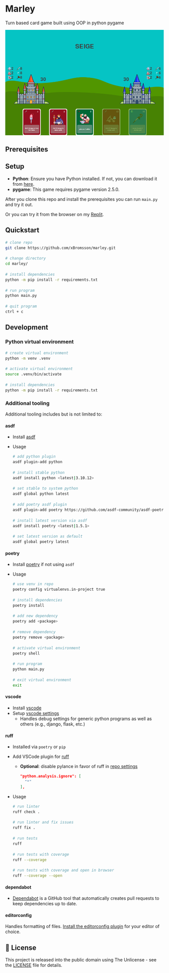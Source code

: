 # Marley

Turn based card game built using OOP in python pygame

<!-- TODO: could also granularly control the size with html -->
<!-- <img src="assets/screenshots/game_start.png" width="50%"> -->

![Marley](assets/screenshots/game_start.png)

## Prerequisites

## Setup

- **Python**: Ensure you have Python installed. If not, you can download it from [here](https://www.python.org/downloads/).
- **pygame**: This game requires pygame version 2.5.0.

After you clone this repo and install the prerequisites you can run `main.py` and try it out.

Or you can try it from the browser on my [Replit](https://replit.com/@xbromsson/marley?v=1).

## Quickstart

```bash
# clone repo
git clone https://github.com/xBromsson/marley.git

# change directory
cd marley/

# install dependencies
python -m pip install -r requirements.txt

# run program
python main.py

# quit program
ctrl + c
```

## Development

### Python virtual environment

```bash
# create virtual environment
python -m venv .venv

# activate virtual environment
source .venv/bin/activate

# install dependencies
python -m pip install -r requirements.txt
```

### Additional tooling

Additional tooling includes but is not limited to:

#### asdf

- Install [asdf](https://asdf-vm.com/guide/getting-started.html#_2-download-asdf)
- Usage

  ```bash
  # add python plugin
  asdf plugin-add python

  # install stable python
  asdf install python <latest|3.10.12>

  # set stable to system python
  asdf global python latest

  # add poetry asdf plugin
  asdf plugin-add poetry https://github.com/asdf-community/asdf-poetry.git

  # install latest version via asdf
  asdf install poetry <latest|1.5.1>

  # set latest version as default
  asdf global poetry latest
  ```

#### poetry

- Install [poetry](https://python-poetry.org/docs/#installation) if not using `asdf`
- Usage

  ```bash
  # use venv in repo
  poetry config virtualenvs.in-project true

  # install dependencies
  poetry install

  # add new dependency
  poetry add <package>

  # remove dependency
  poetry remove <package>

  # activate virtual environment
  poetry shell

  # run program
  python main.py

  # exit virtual environment
  exit
  ```

#### vscode

- Install [vscode](https://code.visualstudio.com/download)
- Setup [vscode settings](.vscode/launch.json)
  - Handles debug settings for generic python programs as well as others (e.g., django, flask, etc.)

#### ruff

- Installed via `poetry` or `pip`
- Add VSCode plugin for [ruff](https://marketplace.visualstudio.com/items?itemName=charliermarsh.ruff)
  - **Optional**: disable pylance in favor of ruff in [repo settings](.vscode/settings.json)
    ```json
    "python.analysis.ignore": [
      "*"
    ],
    ```
- Usage

  ```bash
  # run linter
  ruff check .

  # run linter and fix issues
  ruff fix .

  # run tests
  ruff

  # run tests with coverage
  ruff --coverage

  # run tests with coverage and open in browser
  ruff --coverage --open
  ```

#### dependabot

- [Dependabot](https://dependabot.com/) is a GitHub tool that automatically creates pull requests to keep dependencies up to date.

#### editorconfig

Handles formatting of files. [Install the editorconfig plugin](https://editorconfig.org/#download) for your editor of choice.

## 📜 License

This project is released into the public domain using The Unlicense - see the [LICENSE](https://choosealicense.com/licenses/unlicense/) file for details.
